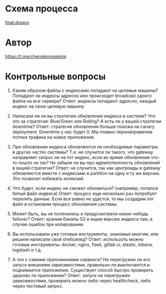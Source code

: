 # Схема процесса
[final.drawio](final.drawio)

# Автор
https://t.me/chernikovmaksim

# Контрольные вопросы

1. Каким образом файлы с индексами попадают на целевые машины? Попадают ли индексы адресно или происходит broadcast одного файла на все сервера?
Ответ: индексы попадают адресно, каждый индекс на свою целевую машину

2. Написали ли ли вы стратегию обновления индекса в системе? Что это за стратегия: Blue/Green или Rolling? А есть ли у вашей стратегии downtime?
Ответ: cтратегия обновления больше похожа на canary deployment. Downtime у нас будет 0. Мы плавно перенаправялем потоки трафика на новое приложение.

3. При обновлении индекса обновляются ли необходимые параметры в других частях системы? Т.е. не случится ли такого, что gateway направляет запрос не на тот индекс, если во время обновления что-то пошло не так? Не забыли ли вы про идемпотентность обновлений в вашей стратегии?
Ответ: не случится, так как центроиды в gateway обновляются вместе с индексами в partition на одну и ту же версию. Это позволит избежать коллизий.

4. Что будет, если индекс не сможет обновиться? (например, попался битый файл индекса)
Ответ: процесс еще несколько раз попробует перелить данные. Если все равно не удастся, то мы создадим лог файл и остановим процесс обнолвения системы.

5. Может быть, вы не поленились и предусмотрели какие-нибудь failover?
Ответ: храним бэкапы S3 и ищем версию индекса там, в случае ошибок при копировании.

6. Вы использовали уже готовые инструменты, знакомые многим, или решили написали свой shellсипед?
Ответ: использоть можно готовые инструменты: docker, nginx, flask, gitlab ci, elastic, kibana, logstash и т.д.

7. А что с самими приложениями сервинга? Не перегружен ли его запуск внешними зависимостями, правильно ли выключается и поднимается приложение. Существует способ быстро проверить здорово ли приложение?
Ответ: запуск не перегружен зависимостями, проверить можно либо через healthcheck, либо через тестовый запрос.


